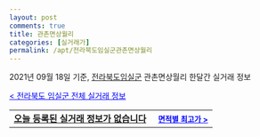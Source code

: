 ```yaml
---
layout: post
comments: true
title: 관촌면상월리
categories: [실거래가]
permalink: /apt/전라북도임실군관촌면상월리
---
```


2021년 09월 18일 기준, <a href="/apt/전라북도임실군">전라북도임실군</a> 관촌면상월리 한달간 실거래 정보

<a style="color: blue;" href="/apt/전라북도임실군">< 전라북도 임실군 전체 실거래 정보</a>
<!---- start ---->
<table>
  <tr>
    <td colspan="4" style="font-weight: bold;"><a href="/apt/전라북도임실군관촌면상월리{name_without_space}">오늘 등록된 실거래 정보가 없습니다</a> &nbsp;&nbsp;&nbsp; <a style="color: blue; font-size: smaller;" href="/apt/전라북도임실군관촌면상월리{name_without_space}">면적별 최고가 ></a></td>
  </tr>
    
</table>
<!---- end ---->
    